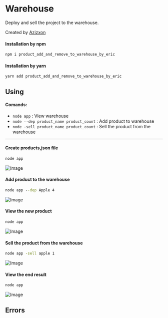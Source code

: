 # Warehouse
Deploy and sell the project to the warehouse.

Created by [Azizxon](https://github.com/yadzim)

#### Installation by npm

```bash
npm i product_add_and_remove_to_warehouse_by_eric
```

#### Installation by yarn

```bash
yarn add product_add_and_remove_to_warehouse_by_eric
```

## Using

#### Comands:
* `node app` :  View warehouse
* `node --dep product_name product_count` : Add product to warehouse
* `node -sell product_name product_count` : Sell the product from the warehouse

***

#### Create products,json file

```cmd
node app
```

![Image](https://github.com/Yadzim/warehouse_in_nodejs/tree/main/images/create_products.json_file.png)

#### Add product to the warehouse

```cmd
node app --dep Apple 4
```

![Image](https://github.com/Yadzim/warehouse_in_nodejs/tree/main/images/add_product_to_warehouse.png)

#### View the new product

```cmd
node app
```

![Image](https://github.com/Yadzim/warehouse_in_nodejs/tree/main/images/view_warehouse.png)

#### Sell the product from the warehouse

```cmd
node app -sell apple 1
```

![Image](https://github.com/Yadzim/warehouse_in_nodejs/tree/main/images/sell_product_from_warehouse.png)

#### View the end result

```cmd
node app
```

![Image](https://github.com/Yadzim/warehouse_in_nodejs/tree/main/images/full_view_warehouse.png)

## Errors